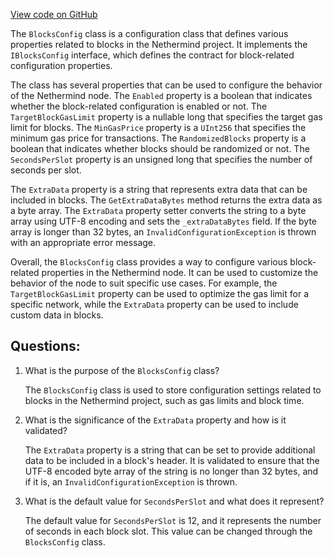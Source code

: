 [View code on GitHub](https://github.com/nethermindeth/nethermind/Nethermind.Config/BlocksConfig.cs)

The `BlocksConfig` class is a configuration class that defines various properties related to blocks in the Nethermind project. It implements the `IBlocksConfig` interface, which defines the contract for block-related configuration properties. 

The class has several properties that can be used to configure the behavior of the Nethermind node. The `Enabled` property is a boolean that indicates whether the block-related configuration is enabled or not. The `TargetBlockGasLimit` property is a nullable long that specifies the target gas limit for blocks. The `MinGasPrice` property is a `UInt256` that specifies the minimum gas price for transactions. The `RandomizedBlocks` property is a boolean that indicates whether blocks should be randomized or not. The `SecondsPerSlot` property is an unsigned long that specifies the number of seconds per slot.

The `ExtraData` property is a string that represents extra data that can be included in blocks. The `GetExtraDataBytes` method returns the extra data as a byte array. The `ExtraData` property setter converts the string to a byte array using UTF-8 encoding and sets the `_extraDataBytes` field. If the byte array is longer than 32 bytes, an `InvalidConfigurationException` is thrown with an appropriate error message.

Overall, the `BlocksConfig` class provides a way to configure various block-related properties in the Nethermind node. It can be used to customize the behavior of the node to suit specific use cases. For example, the `TargetBlockGasLimit` property can be used to optimize the gas limit for a specific network, while the `ExtraData` property can be used to include custom data in blocks.
## Questions: 
 1. What is the purpose of the `BlocksConfig` class?
    
    The `BlocksConfig` class is used to store configuration settings related to blocks in the Nethermind project, such as gas limits and block time.

2. What is the significance of the `ExtraData` property and how is it validated?
    
    The `ExtraData` property is a string that can be set to provide additional data to be included in a block's header. It is validated to ensure that the UTF-8 encoded byte array of the string is no longer than 32 bytes, and if it is, an `InvalidConfigurationException` is thrown.

3. What is the default value for `SecondsPerSlot` and what does it represent?
    
    The default value for `SecondsPerSlot` is 12, and it represents the number of seconds in each block slot. This value can be changed through the `BlocksConfig` class.